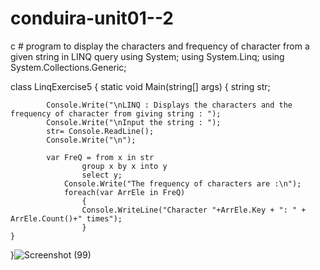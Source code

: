 # conduira-unit01--2
c # program to display the characters and frequency of character from a given string in LINQ query
using System;
using System.Linq;
using System.Collections.Generic;
 
class LinqExercise5
{
    static void Main(string[] args)
    {
      string str; 

            Console.Write("\nLINQ : Displays the characters and the frequency of character from giving string : "); 
            Console.Write("\nInput the string : ");
            str= Console.ReadLine();
            Console.Write("\n");
        
            var FreQ = from x in str  
                    group x by x into y  
                    select y;  
                Console.Write("The frequency of characters are :\n");
                foreach(var ArrEle in FreQ)  
                    {  
                    Console.WriteLine("Character "+ArrEle.Key + ": " + ArrEle.Count()+" times");  
                    }  
    }
}![Screenshot (99)](https://user-images.githubusercontent.com/83413515/151586609-195686ef-4dca-4d7b-a99e-ba494706eaf3.png)
